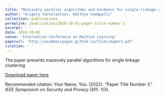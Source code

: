 ```yaml
---
title: "Massively parallel algorithms and hardness for single-linkage clustering under ℓp-distances"
author: "Grigory Yaroslavtsev, Adithya Vadapalli" 
collection: publications
permalink: /publication/2018-10-01-paper-title-number-1
excerpt: ' '
date: 2018-10-01
venue: 'Internation Conference on Machine Learning'
paperurl: 'http://academicpages.github.io/files/paper1.pdf'
citation: ' '
---
```

The paper presents massively parallel algorithms for single linkage clustering

[Download paper here](http://academicpages.github.io/files/paper1.pdf)

Recommended citation: Your Name, You. (2022). "Paper Title Number 3." <i>IEEE Symposium on Security and Privacy (SP)</i>. 1(3). 
